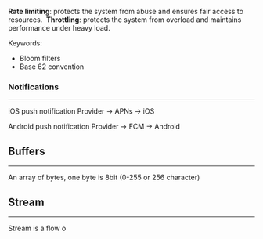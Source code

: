 **Rate limiting**: protects the system from abuse and ensures fair access to resources. 
**Throttling**: protects the system from overload and maintains performance under heavy load.

Keywords:
- Bloom filters
- Base 62 convention

### Notifications
---
iOS push notification 
Provider -> APNs -> iOS

Android push notification
Provider -> FCM -> Android
## Buffers
--- 
An array of bytes, one byte is 8bit (0-255 or 256 character) 
## Stream
---
Stream is a flow o